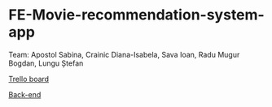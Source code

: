 # FE-Movie-recommendation-system-app

Team: Apostol Sabina, Crainic Diana-Isabela, Sava Ioan, Radu Mugur Bogdan, Lungu Ștefan

[Trello board](https://trello.com/b/lR1XUbVN/net-project)

[Back-end](https://github.com/IoanSava/Movie-recommendation-system-app)